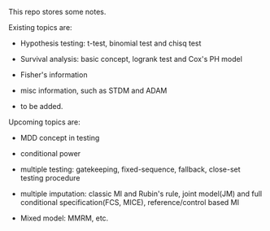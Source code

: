 This repo stores some notes.

Existing topics are:

- Hypothesis testing: t-test, binomial test and chisq test

- Survival analysis: basic concept, logrank test and Cox's PH model

- Fisher's information

- misc information, such as STDM and ADAM

- to be added.

Upcoming topics are:

- MDD concept in testing

- conditional power

- multiple testing: gatekeeping, fixed-sequence, fallback, close-set testing procedure

- multiple imputation: classic MI and Rubin's rule, joint model(JM) and full conditional specification(FCS, MICE), reference/control based MI

- Mixed model: MMRM, etc.
